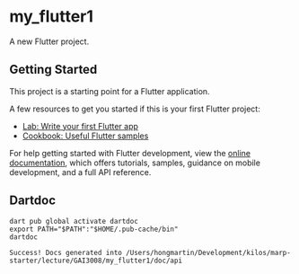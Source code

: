 # my_flutter1

A new Flutter project.

## Getting Started

This project is a starting point for a Flutter application.

A few resources to get you started if this is your first Flutter project:

- [Lab: Write your first Flutter app](https://docs.flutter.dev/get-started/codelab)
- [Cookbook: Useful Flutter samples](https://docs.flutter.dev/cookbook)

For help getting started with Flutter development, view the
[online documentation](https://docs.flutter.dev/), which offers tutorials,
samples, guidance on mobile development, and a full API reference.



## Dartdoc
```
dart pub global activate dartdoc
export PATH="$PATH":"$HOME/.pub-cache/bin"
dartdoc

Success! Docs generated into /Users/hongmartin/Development/kilos/marp-starter/lecture/GAI3008/my_flutter1/doc/api
```